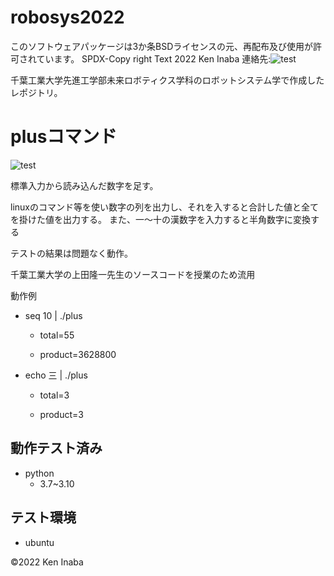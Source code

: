 # robosys2022

このソフトウェアパッケージは3か条BSDライセンスの元、再配布及び使用が許可されています。
SPDX-Copy right Text 2022 Ken Inaba
連絡先:![test](s21C1016HB@s.chibakoudai.jp)

千葉工業大学先進工学部未来ロボティクス学科のロボットシステム学で作成したレポジトリ。

# plusコマンド
![test](https://github.com/dynepanch/robosys2022/actions/workflows/test.yml/badge.svg)

標準入力から読み込んだ数字を足す。

linuxのコマンド等を使い数字の列を出力し、それを入すると合計した値と全てを掛けた値を出力する。
また、一～十の漢数字を入力すると半角数字に変換する

テストの結果は問題なく動作。

千葉工業大学の上田隆一先生のソースコードを授業のため流用

動作例

* seq 10 | ./plus

	* total=55

	* product=3628800

* echo 三 | ./plus

	* total=3

	* product=3 


## 動作テスト済み ##
* python
	* 3.7~3.10

## テスト環境 ##
* ubuntu


©2022 Ken Inaba
